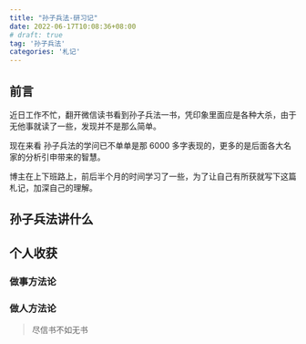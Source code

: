 ```yaml
---
title: "孙子兵法-研习记"
date: 2022-06-17T10:08:36+08:00
# draft: true
tag: '孙子兵法'
categories: '札记'
---
```



## 前言

近日工作不忙，翻开微信读书看到孙子兵法一书，凭印象里面应是各种大杀，由于无他事就读了一些，发现并不是那么简单。

现在来看 孙子兵法的学问已不单单是那 6000 多字表现的，更多的是后面各大名家的分析引申带来的智慧。

博主在上下班路上，前后半个月的时间学习了一些，为了让自己有所获就写下这篇札记，加深自己的理解。



## 孙子兵法讲什么



## 个人收获

### 做事方法论


### 做人方法论





> 尽信书不如无书